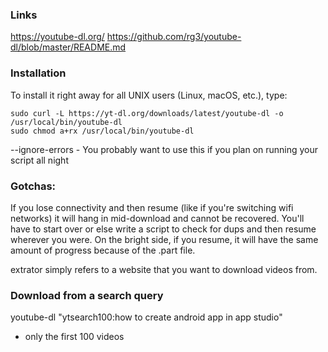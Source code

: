### Links
https://youtube-dl.org/
https://github.com/rg3/youtube-dl/blob/master/README.md

### Installation
To install it right away for all UNIX users (Linux, macOS, etc.), type:
```
sudo curl -L https://yt-dl.org/downloads/latest/youtube-dl -o /usr/local/bin/youtube-dl
sudo chmod a+rx /usr/local/bin/youtube-dl
```
--ignore-errors - You probably want to use this if you plan on running your script all night

### Gotchas: 
If you lose connectivity and then resume (like if you're switching wifi networks) it will hang in mid-download and cannot be recovered. You'll have to start over or else write a script to check for dups and then resume wherever you were. 
On the bright side, if you resume, it will have the same amount of progress because of the .part file.

extrator simply refers to a website that you want to download videos from.

### Download from a search query
youtube-dl "ytsearch100:how to create android app in app studio"
* only the first 100 videos 

